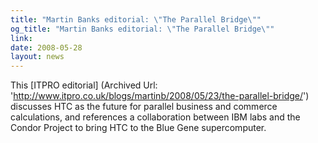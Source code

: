 ```yaml
---
title: "Martin Banks editorial: \"The Parallel Bridge\""
og_title: "Martin Banks editorial: \"The Parallel Bridge\""
link: 
date: 2008-05-28
layout: news
---
```


This [ITPRO editorial] (Archived Url: 'http://www.itpro.co.uk/blogs/martinb/2008/05/23/the-parallel-bridge/') discusses HTC as the future for parallel business and commerce calculations, and references a collaboration between IBM labs and the Condor Project to bring HTC to the Blue Gene supercomputer. 
